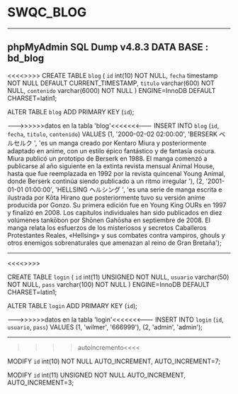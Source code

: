 # SWQC_BLOG
-------------------------------------
phpMyAdmin SQL Dump v4.8.3
DATA BASE : bd_blog
---------------------------------------------------------------------------------------------------------------
<<<<<TABLA BLOG>>>>>
CREATE TABLE `blog` (
  `id` int(10) NOT NULL,
  `fecha` timestamp NOT NULL DEFAULT CURRENT_TIMESTAMP,
  `titulo` varchar(600) NOT NULL,
  `contenido` varchar(6000) NOT NULL
) ENGINE=InnoDB DEFAULT CHARSET=latin1;
  
ALTER TABLE `blog`
  ADD PRIMARY KEY (`id`);
 
--->>>>>>datos en la tabla 'blog'<<<<<<<---
INSERT INTO `blog` (`id`, `fecha`, `titulo`, `contenido`) VALUES
(1, '2000-02-02 02:00:00', 'BERSERK  ベルセルク  ', 'es un manga creado por Kentaro Miura y posteriormente adaptado en anime, con un estilo épico fantástico y de fantasía oscura. Miura publicó un prototipo de Berserk en 1988. El manga comenzó a publicarse al año siguiente en la extinta revista mensual Animal House, hasta que fue reemplazada en 1992 por la revista quincenal Young Animal, donde Berserk continúa siendo publicado a un ritmo irregular '),
(2, '2001-01-01 01:00:00', 'HELLSING  ヘルシング ', 'es una serie de manga escrita e ilustrada por Kōta Hirano que posteriormente tuvo su versión anime producida por Gonzo. Su primera edición fue en Young King OURs en 1997 y finalizó en 2008. Los capítulos individuales han sido publicados en diez volúmenes tankōbon por Shōnen Gahōsha en septiembre de 2008. El manga relata los esfuerzos de los misteriosos y secretos Caballeros Protestantes Reales, «Hellsing» y sus combates contra vampiros, ghouls y otros enemigos sobrenaturales que amenazan al reino de Gran Bretaña');

--------------------------------------------------------------------------------------------------------------------
<<<<<TABLA LOGIN>>>>>

CREATE TABLE `login` (
  `id` int(11) UNSIGNED NOT NULL,
  `usuario` varchar(50) NOT NULL,
  `pass` varchar(100) NOT NULL
) ENGINE=InnoDB DEFAULT CHARSET=latin1;

  ALTER TABLE `login`
  ADD PRIMARY KEY (`id`);

--->>>>>>datos en la tabla 'login'<<<<<<<---
INSERT INTO `login` (`id`, `usuario`, `pass`) VALUES
(1, 'wilmer', '666999'),
(2, 'admin', 'admin');

--------------------------------------------------------------------------------------------------------------------


>>>>autoincremento<<<<

 MODIFY `id` int(10) NOT NULL AUTO_INCREMENT, AUTO_INCREMENT=7;
 
 MODIFY `id` int(11) UNSIGNED NOT NULL AUTO_INCREMENT, AUTO_INCREMENT=3;
  


